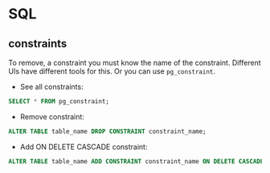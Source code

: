 # SQL

## constraints
To remove, a constraint you must know the name of the constraint. Different UIs have different tools for this. Or you can use `pg_constraint`.

- See all constraints: 
```sql
SELECT * FROM pg_constraint;
```
- Remove constraint:
```sql
ALTER TABLE table_name DROP CONSTRAINT constraint_name;
```
- Add ON DELETE CASCADE constraint:
```sql
ALTER TABLE table_name ADD CONSTRAINT constraint_name ON DELETE CASCADE;
```